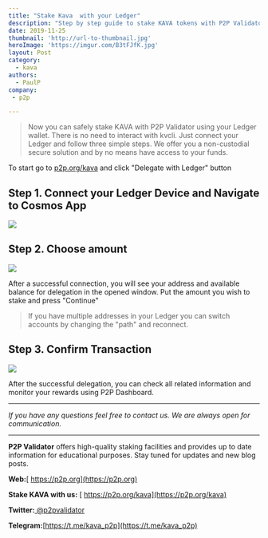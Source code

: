 ```yaml
---
title: "Stake Kava  with your Ledger"
description: "Step by step guide to stake KAVA tokens with P2P Validator"
date: 2019-11-25
thumbnail: 'http://url-to-thumbnail.jpg'
heroImage: 'https://imgur.com/B3tFJfK.jpg'
layout: Post
category:
  - kava
authors:
  - PaulP
company:
 - p2p

---
```


> Now you can safely stake KAVA with P2P Validator using your Ledger wallet.
> There is no need to interact with kvcli. Just connect your Ledger and follow three simple steps. We offer you a non-custodial secure solution and by no means have access to your funds.

  To start go to [p2p.org/kava](https://p2p.org/kava?utm_source=Kava_Ledger&utm_medium=creds_link&utm_campaign=blog) and click "Delegate with Ledger" button

## Step 1. Connect your Ledger Device and Navigate to Cosmos App
![](https://live.staticflickr.com/65535/40894825453_44d5b3b78e_o.png")

## Step 2. Choose amount
![](https://live.staticflickr.com/65535/40894825453_44d5b3b78e_o.png")

After a successful connection, you will see your address and available balance for delegation in the opened window. 
Put the amount you wish to stake and press "Continue"

> If you have multiple addresses in your Ledger you can switch accounts by changing the "path" and reconnect.

## Step 3. Confirm Transaction
![](https://live.staticflickr.com/65535/40894825453_44d5b3b78e_o.png")

After the successful delegation, you can check all related information and monitor your rewards using P2P Dashboard.

------

*If you have any questions feel free to contact us. We are always open for communication.*

------

**P2P Validator** offers high-quality staking facilities and provides up to date information for educational purposes. Stay tuned for updates and new blog posts.

**Web:**[ https://p2p.org](https://p2p.org)

**Stake KAVA with us:** [ https://p2p.org/kava](https://p2p.org/kava)

**Twitter:**[ @p2pvalidator](https://twitter.com/p2pvalidator)

**Telegram:**[https://t.me/kava_p2p](https://t.me/kava_p2p)
